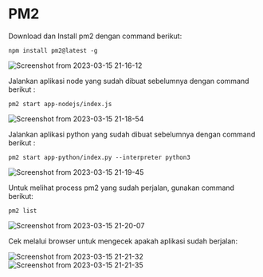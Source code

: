 # PM2

Download dan Install pm2 dengan command berikut:

```
npm install pm2@latest -g
```

![Screenshot from 2023-03-15 21-16-12](https://user-images.githubusercontent.com/84585203/225338806-8615804b-80e2-49c4-b42b-8f17b454f93f.png)

Jalankan aplikasi node yang sudah dibuat sebelumnya dengan command berikut :

```
pm2 start app-nodejs/index.js
```
![Screenshot from 2023-03-15 21-18-54](https://user-images.githubusercontent.com/84585203/225338820-af90e549-6ad0-48f2-af21-ad2f94650754.png)

Jalankan aplikasi python yang sudah dibuat sebelumnya dengan command berikut :

```
pm2 start app-python/index.py --interpreter python3
```
![Screenshot from 2023-03-15 21-19-45](https://user-images.githubusercontent.com/84585203/225338826-ed48b652-dafa-42f5-ac66-095a6821055d.png)

Untuk melihat process pm2 yang sudah perjalan, gunakan command berikut:

```
pm2 list
```

![Screenshot from 2023-03-15 21-20-07](https://user-images.githubusercontent.com/84585203/225338833-e31430df-ef27-4314-83ae-e5836a937f2a.png)

Cek melalui browser untuk mengecek apakah aplikasi sudah berjalan:

![Screenshot from 2023-03-15 21-21-32](https://user-images.githubusercontent.com/84585203/225338841-db09dd69-7fe1-49af-ba81-4c89e7073d9d.png)
![Screenshot from 2023-03-15 21-21-35](https://user-images.githubusercontent.com/84585203/225338863-89f1b92f-6954-448b-b983-de1be3b9dca4.png)
